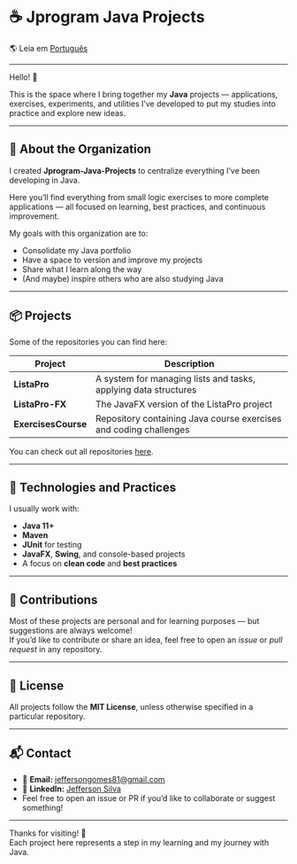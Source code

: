 # ☕ Jprogram Java Projects

🌎 Leia em [Português](README.md)

---

Hello! 👋  

This is the space where I bring together my **Java** projects — applications, exercises, experiments, and utilities I’ve developed to put my studies into practice and explore new ideas.

---

## 🎯 About the Organization

I created **Jprogram-Java-Projects** to centralize everything I’ve been developing in Java.  

Here you’ll find everything from small logic exercises to more complete applications — all focused on learning, best practices, and continuous improvement.

My goals with this organization are to:
- Consolidate my Java portfolio  
- Have a space to version and improve my projects  
- Share what I learn along the way  
- (And maybe) inspire others who are also studying Java

---

## 📦 Projects

Some of the repositories you can find here:

| Project | Description |
|----------|-------------|
| **ListaPro** | A system for managing lists and tasks, applying data structures |
| **ListaPro-FX** | The JavaFX version of the ListaPro project |
| **ExercisesCourse** | Repository containing Java course exercises and coding challenges |

You can check out all repositories [here](https://github.com/orgs/Jprogram-Java-Projects/repositories).

---

## 🧠 Technologies and Practices

I usually work with:
- **Java 11+**  
- **Maven**  
- **JUnit** for testing  
- **JavaFX**, **Swing**, and console-based projects  
- A focus on **clean code** and **best practices**

---

## 🤝 Contributions

Most of these projects are personal and for learning purposes — but suggestions are always welcome!  
If you’d like to contribute or share an idea, feel free to open an *issue* or *pull request* in any repository.

---

## 📜 License

All projects follow the **MIT License**, unless otherwise specified in a particular repository.

---

## 📬 Contact

- 📧 **Email:** jeffersongomes81@gmail.com  
- 💼 **LinkedIn:** [Jefferson Silva](https://www.linkedin.com/in/jeffersongsilva81)  
- Feel free to open an issue or PR if you’d like to collaborate or suggest something!

---

Thanks for visiting! 🚀  
Each project here represents a step in my learning and my journey with Java.
